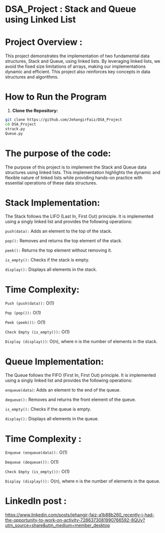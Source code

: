 # DSA_Project : Stack and Queue using Linked List
# Project Overview :
This project demonstrates the implementation of two fundamental data structures, Stack and Queue, using linked lists. By leveraging linked lists, we avoid the fixed size limitations of arrays, making our implementations dynamic and efficient. This project also reinforces key concepts in data structures and algorithms.

# How to Run the Program
1) **Clone the Repository:**
```bash
git clone https://github.com/JehangirFaiz/DSA_Project
cd DSA_Project
strack.py
Queue.py
```
# The purpose of the code:
The purpose of this project is to implement the Stack and Queue data structures using linked lists. This implementation highlights the dynamic and flexible nature of linked lists while providing hands-on practice with essential operations of these data structures.

# Stack Implementation:
The Stack follows the LIFO (Last In, First Out) principle. It is implemented using a singly linked list and provides the following operations:

``push(data):`` Adds an element to the top of the stack.

``pop():`` Removes and returns the top element of the stack.

``peek():`` Returns the top element without removing it.

``is_empty():`` Checks if the stack is empty.

``display():`` Displays all elements in the stack.

# Time Complexity:

``Push (push(data)):`` O(1)

``Pop (pop()):`` O(1)

``Peek (peek()):`` O(1)

``Check Empty (is_empty()):`` O(1)

``Display (display())``: O(n), where n is the number of elements in the stack.


# Queue Implementation:
The Queue follows the FIFO (First In, First Out) principle. It is implemented using a singly linked list and provides the following operations:

``enqueue(data)``: Adds an element to the end of the queue.

``dequeue():`` Removes and returns the front element of the queue.

``is_empty():`` Checks if the queue is empty.

``display():`` Displays all elements in the queue.

# Time Complexity :

``Enqueue (enqueue(data)):`` O(1)

``Dequeue (dequeue()):`` O(1)

``Check Empty (is_empty()):`` O(1)

``Display (display()):`` O(n), where n is the number of elements in the queue.

# LinkedIn post :
https://www.linkedin.com/posts/jehangir-faiz-a1b88b260_recently-i-had-the-opportunity-to-work-on-activity-7286373081990766592-8QUy?utm_source=share&utm_medium=member_desktop
